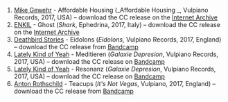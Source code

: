 1. [Mike Gewehr](https://musicbrainz.org/artist/fc456dc4-5044-45cc-a62a-df0b9535970e) - Affordable Housing  (_Affordable Housing _, Vulpiano Records, 2017, USA) – download the CC release on the [Internet Archive](https://archive.org/details/MikeGewehr-AffordableHousing2017)
1. [ENKIL](https://musicbrainz.org/artist/736b4f57-ca77-4ee8-931c-39d14328604f) - Ghost (_Shark_, Ephedrina, 2017, Italy) – download the CC release on the [Internet Archive](https://archive.org/details/EPH153ENKILSharkNLD2017)
1. [Deathbird Stories](https://musicbrainz.org/artist/1cd0fb50-9004-4262-ae41-cfab7e820c2c) - Eidolons (_Eidolons_, Vulpiano Records, 2017, England) – download the CC release from [Bandcamp](https://vulpianorecords.bandcamp.com/album/eidolons)
1. [Lately Kind of Yeah](https://musicbrainz.org/artist/b4f56bd5-a565-4c8b-9b68-6f8eafe11e82) - Meditieren (_Galaxie Depresion_, Vulpiano Records, 2017, USA) – download the CC release on [Bandcamp](https://latelykindofyeah.bandcamp.com/album/galaxie-depression)
1. [Lately Kind of Yeah](https://musicbrainz.org/artist/b4f56bd5-a565-4c8b-9b68-6f8eafe11e82) - Resonanz (_Galaxie Depresion_, Vulpiano Records, 2017, USA) – download the CC release on [Bandcamp](https://latelykindofyeah.bandcamp.com/album/galaxie-depression)
1. [Anton Rothschild](https://musicbrainz.org/artist/c56f21f0-5a32-4913-baa5-b36f0cb7abb2) - Teacups (_lt's Not Vegas_, Vulpiano, 2017, England) – download the CC release from [Bandcamp](https://vulpianorecords.bandcamp.com/album/lts-not-vegas)